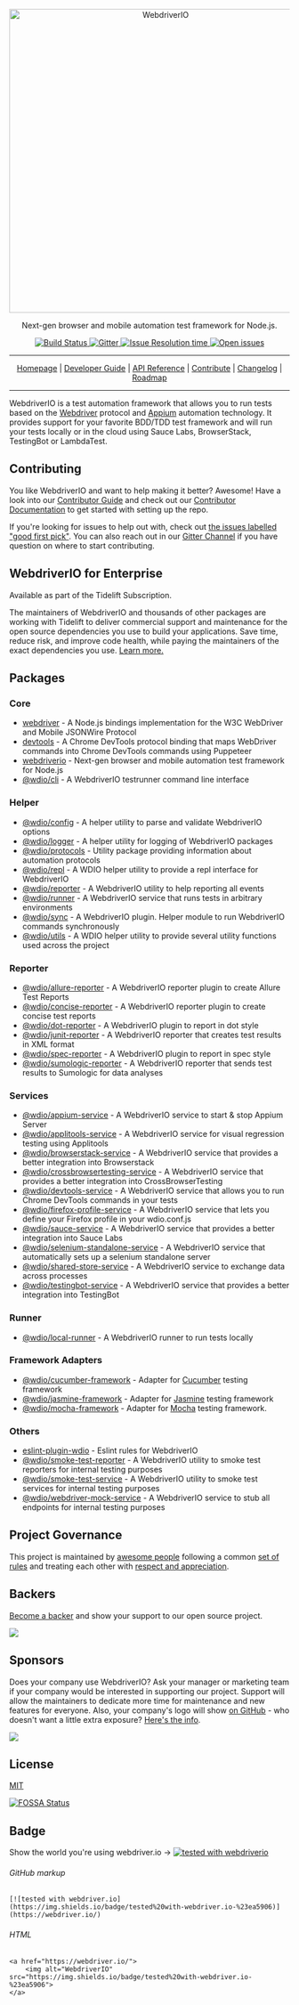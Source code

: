 <p align="center">
    <a href="https://webdriver.io/">
        <img alt="WebdriverIO" src="http://www.christian-bromann.com/wdio.png" width="546">
    </a>
</p>

<p align="center">
    Next-gen browser and mobile automation test framework for Node.js.
</p>

<p align="center">
    <a href="https://github.com/webdriverio/webdriverio/actions/workflows/test.yml">
        <img alt="Build Status" src="https://github.com/webdriverio/webdriverio/actions/workflows/test.yml/badge.svg">
    </a>
    <a href="https://gitter.im/webdriverio/webdriverio">
        <img alt="Gitter" src="https://badges.gitter.im/webdriverio/webdriverio.svg">
    </a>
    <a href="https://github.com/webdriverio/webdriverio/issues?q=is%3Aissue+is%3Aopen+sort%3Aupdated-desc">
        <img alt="Issue Resolution time" src="http://isitmaintained.com/badge/resolution/webdriverio/webdriverio.svg">
    </a>
    <a href="https://github.com/webdriverio/webdriverio/issues?q=is%3Aissue+is%3Aopen+sort%3Aupdated-desc">
        <img alt="Open issues" src="http://isitmaintained.com/badge/open/webdriverio/webdriverio.svg">
    </a>
</p>

***

<p align="center">
    <a href="https://webdriver.io">Homepage</a> |
    <a href="https://webdriver.io/docs/gettingstarted.html">Developer Guide</a> |
    <a href="https://webdriver.io/docs/api.html">API Reference</a> |
    <a href="https://github.com/webdriverio/webdriverio/blob/main/CONTRIBUTING.md">Contribute</a> |
    <a href="https://github.com/webdriverio/webdriverio/blob/main/CHANGELOG.md">Changelog</a> |
    <a href="https://github.com/webdriverio/webdriverio/blob/main/ROADMAP.md">Roadmap</a>
</p>

***

WebdriverIO is a test automation framework that allows you to run tests based on the [Webdriver](https://w3c.github.io/webdriver/webdriver-spec.html) protocol and [Appium](http://appium.io/) automation technology. It provides support for your favorite BDD/TDD test framework and will run your tests locally or in the cloud using Sauce Labs, BrowserStack, TestingBot or LambdaTest.

## Contributing

You like WebdriverIO and want to help making it better? Awesome! Have a look into our [Contributor Guide](website/docs/Contribute.md) and check out our [Contributor Documentation](CONTRIBUTING.md) to get started with setting up the repo.

If you're looking for issues to help out with, check out [the issues labelled "good first pick"](https://github.com/webdriverio/webdriverio/issues?q=is%3Aopen+is%3Aissue+label%3A"good+first+pick"). You can also reach out in our [Gitter Channel](https://gitter.im/webdriverio/webdriverio) if you have question on where to start contributing.

## WebdriverIO for Enterprise

Available as part of the Tidelift Subscription.

The maintainers of WebdriverIO and thousands of other packages are working with Tidelift to deliver commercial support and maintenance for the open source dependencies you use to build your applications. Save time, reduce risk, and improve code health, while paying the maintainers of the exact dependencies you use. [Learn more.](https://tidelift.com/subscription/pkg/npm-webdriverio?utm_source=npm-webdriverio&utm_medium=referral&utm_campaign=enterprise&utm_term=repo)

## Packages

### Core

- [webdriver](https://github.com/webdriverio/webdriverio/tree/main/packages/webdriver) - A Node.js bindings implementation for the W3C WebDriver and Mobile JSONWire Protocol
- [devtools](https://github.com/webdriverio/webdriverio/tree/main/packages/devtools) - A Chrome DevTools protocol binding that maps WebDriver commands into Chrome DevTools commands using Puppeteer
- [webdriverio](https://github.com/webdriverio/webdriverio/blob/main/packages/webdriverio) - Next-gen browser and mobile automation test framework for Node.js
- [@wdio/cli](https://github.com/webdriverio/webdriverio/tree/main/packages/wdio-cli) - A WebdriverIO testrunner command line interface

### Helper

- [@wdio/config](https://github.com/webdriverio/webdriverio/blob/main/packages/wdio-config) - A helper utility to parse and validate WebdriverIO options
- [@wdio/logger](https://github.com/webdriverio/webdriverio/tree/main/packages/wdio-logger) - A helper utility for logging of WebdriverIO packages
- [@wdio/protocols](https://github.com/webdriverio/webdriverio/tree/main/packages/wdio-protocols) - Utility package providing information about automation protocols
- [@wdio/repl](https://github.com/webdriverio/webdriverio/tree/main/packages/wdio-repl) - A WDIO helper utility to provide a repl interface for WebdriverIO
- [@wdio/reporter](https://github.com/webdriverio/webdriverio/tree/main/packages/wdio-reporter) - A WebdriverIO utility to help reporting all events
- [@wdio/runner](https://github.com/webdriverio/webdriverio/tree/main/packages/wdio-runner) - A WebdriverIO service that runs tests in arbitrary environments
- [@wdio/sync](https://github.com/webdriverio/webdriverio/tree/main/packages/wdio-sync) - A WebdriverIO plugin. Helper module to run WebdriverIO commands synchronously
- [@wdio/utils](https://github.com/webdriverio/webdriverio/tree/main/packages/wdio-utils) - A WDIO helper utility to provide several utility functions used across the project

### Reporter

- [@wdio/allure-reporter](https://github.com/webdriverio/webdriverio/tree/main/packages/wdio-allure-reporter) - A WebdriverIO reporter plugin to create Allure Test Reports
- [@wdio/concise-reporter](https://github.com/webdriverio/webdriverio/tree/main/packages/wdio-concise-reporter) - A WebdriverIO reporter plugin to create concise test reports
- [@wdio/dot-reporter](https://github.com/webdriverio/webdriverio/tree/main/packages/wdio-dot-reporter) - A WebdriverIO plugin to report in dot style
- [@wdio/junit-reporter](https://github.com/webdriverio/webdriverio/tree/main/packages/wdio-junit-reporter) - A WebdriverIO reporter that creates test results in XML format
- [@wdio/spec-reporter](https://github.com/webdriverio/webdriverio/tree/main/packages/wdio-spec-reporter) - A WebdriverIO plugin to report in spec style
- [@wdio/sumologic-reporter](https://github.com/webdriverio/webdriverio/tree/main/packages/wdio-sumologic-reporter) - A WebdriverIO reporter that sends test results to Sumologic for data analyses

### Services

- [@wdio/appium-service](https://github.com/webdriverio/webdriverio/tree/main/packages/wdio-appium-service) - A WebdriverIO service to start & stop Appium Server
- [@wdio/applitools-service](https://github.com/webdriverio/webdriverio/tree/main/packages/wdio-applitools-service) - A WebdriverIO service for visual regression testing using Applitools
- [@wdio/browserstack-service](https://github.com/webdriverio/webdriverio/tree/main/packages/wdio-browserstack-service) - A WebdriverIO service that provides a better integration into Browserstack
- [@wdio/crossbrowsertesting-service](https://github.com/webdriverio/webdriverio/tree/main/packages/wdio-crossbrowsertesting-service) - A WebdriverIO service that provides a better integration into CrossBrowserTesting
- [@wdio/devtools-service](https://github.com/webdriverio/webdriverio/tree/main/packages/wdio-devtools-service) - A WebdriverIO service that allows you to run Chrome DevTools commands in your tests
- [@wdio/firefox-profile-service](https://github.com/webdriverio/webdriverio/tree/main/packages/wdio-firefox-profile-service) - A WebdriverIO service that lets you define your Firefox profile in your wdio.conf.js
- [@wdio/sauce-service](https://github.com/webdriverio/webdriverio/tree/main/packages/wdio-sauce-service) - A WebdriverIO service that provides a better integration into Sauce Labs
- [@wdio/selenium-standalone-service](https://github.com/webdriverio/webdriverio/tree/main/packages/wdio-selenium-standalone-service) - A WebdriverIO service that automatically sets up a selenium standalone server
- [@wdio/shared-store-service](https://github.com/webdriverio/webdriverio/tree/main/packages/wdio-shared-store-service) - A WebdriverIO service to exchange data across processes
- [@wdio/testingbot-service](https://github.com/webdriverio/webdriverio/tree/main/packages/wdio-testingbot-service) - A WebdriverIO service that provides a better integration into TestingBot

### Runner

- [@wdio/local-runner](https://github.com/webdriverio/webdriverio/tree/main/packages/wdio-local-runner) - A WebdriverIO runner to run tests locally

### Framework Adapters

- [@wdio/cucumber-framework](https://github.com/webdriverio/webdriverio/tree/main/packages/wdio-cucumber-framework) - Adapter for [Cucumber](https://cucumber.io/) testing framework
- [@wdio/jasmine-framework](https://github.com/webdriverio/webdriverio/tree/main/packages/wdio-jasmine-framework) - Adapter for [Jasmine](https://jasmine.github.io/) testing framework
- [@wdio/mocha-framework](https://github.com/webdriverio/webdriverio/tree/main/packages/wdio-mocha-framework) - Adapter for [Mocha](https://mochajs.org/) testing framework.

### Others

- [eslint-plugin-wdio](https://github.com/webdriverio/webdriverio/tree/main/packages/eslint-plugin-wdio) - Eslint rules for WebdriverIO
- [@wdio/smoke-test-reporter](https://github.com/webdriverio/webdriverio/tree/main/packages/wdio-smoke-test-reporter) - A WebdriverIO utility to smoke test reporters for internal testing purposes
- [@wdio/smoke-test-service](https://github.com/webdriverio/webdriverio/tree/main/packages/wdio-smoke-test-service) - A WebdriverIO utility to smoke test services for internal testing purposes
- [@wdio/webdriver-mock-service](https://github.com/webdriverio/webdriverio/tree/main/packages/wdio-webdriver-mock-service) - A WebdriverIO service to stub all endpoints for internal testing purposes

## Project Governance

This project is maintained by [awesome people](/AUTHORS.md) following a common [set of rules](/GOVERNANCE.md) and treating each other with [respect and appreciation](/CODE_OF_CONDUCT.md).

## Backers

[Become a backer](https://opencollective.com/webdriverio) and show your support to our open source project.

<a href="https://opencollective.com/webdriverio"><img src="https://opencollective.com/webdriverio/tiers/baker.svg?avatarHeight=36&width=600"></a>

## Sponsors

Does your company use WebdriverIO? Ask your manager or marketing team if your company would be interested in supporting our project. Support will allow the maintainers to dedicate more time for maintenance and new features for everyone. Also, your company's logo will show [on GitHub](https://github.com/webdriverio/webdriverio#readme) - who doesn't want a little extra exposure? [Here's the info](https://opencollective.com/webdriverio).

<a href="https://opencollective.com/webdriverio"><img src="https://opencollective.com/webdriverio/tiers/gold-sponsor.svg?avatarHeight=36&width=600"></a>

## License

[MIT](/LICENSE-MIT)

[![FOSSA Status](https://app.fossa.com/api/projects/git%2Bgithub.com%2Fwebdriverio%2Fwebdriverio.svg?type=large)](https://app.fossa.com/projects/git%2Bgithub.com%2Fwebdriverio%2Fwebdriverio?ref=badge_large)

## Badge

Show the world you're using webdriver.io → [![tested with webdriverio](https://img.shields.io/badge/tested%20with-webdriver.io-%23ea5906)](https://webdriver.io/)

###### GitHub markup
```
[![tested with webdriver.io](https://img.shields.io/badge/tested%20with-webdriver.io-%23ea5906)](https://webdriver.io/)
```
###### HTML
```
<a href="https://webdriver.io/">
    <img alt="WebdriverIO" src="https://img.shields.io/badge/tested%20with-webdriver.io-%23ea5906">
</a>
```
